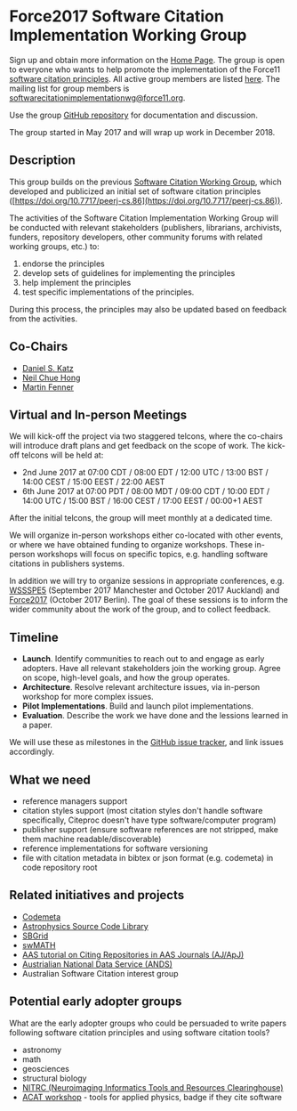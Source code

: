
# Force2017 Software Citation Implementation Working Group

Sign up and obtain more information on the [Home Page](https://www.force11.org/group/software-citation-implementation-working-group).
The group is open to everyone who wants to help promote the implementation of
the Force11 [software citation principles](https://doi.org/10.7717/peerj-cs.86).
All active group members are listed [here](https://www.force11.org/group/7784/members).
The mailing list for group members is [softwarecitationimplementationwg@force11.org]( softwarecitationimplementationwg@force11.org).

Use the group [GitHub repository](https://github.com/force11/force11-sciwg) for
documentation and discussion.

The group started in May 2017 and will wrap up work in December 2018.

## Description

This group builds on the previous [Software Citation Working Group](https://www.force11.org/group/software-citation-working-group), 
which developed and publicized an initial set of software citation principles ([https://doi.org/10.7717/peerj-cs.86](https://doi.org/10.7717/peerj-cs.86)).

The activities of the Software Citation Implementation Working Group will be conducted with
relevant stakeholders (publishers, librarians, archivists, funders, repository developers,
other community forums with related working groups, etc.) to:

1. endorse the principles
2. develop sets of guidelines for implementing the principles
3. help implement the principles
4. test specific implementations of the principles. 

During this process, the principles may also be updated based on feedback from the activities.

## Co-Chairs

- [Daniel S. Katz](https://github.com/danielskatz)
- [Neil Chue Hong](https://github.com/npch)
- [Martin Fenner](https://github.com/mfenner)

## Virtual and In-person Meetings

We will kick-off the project via two staggered telcons, where the co-chairs will introduce draft plans and get feedback
on the scope of work. The kick-off telcons will be held at:

- 2nd June 2017 at 07:00 CDT / 08:00 EDT / 12:00 UTC / 13:00 BST / 14:00 CEST / 15:00 EEST / 22:00 AEST
- 6th June 2017 at 07:00 PDT / 08:00 MDT / 09:00 CDT / 10:00 EDT / 14:00 UTC / 15:00 BST / 16:00 CEST / 17:00 EEST / 00:00+1 AEST

After the initial telcons, the group will meet monthly at a dedicated time.

We will organize in-person workshops either co-located with other events, or where
we have obtained funding to organize workshops. These in-person workshops will
focus on specific topics, e.g. handling software citations in publishers systems.

In addition we will try to organize sessions in appropriate conferences, e.g.
[WSSSPE5](http://wssspe.researchcomputing.org.uk/) (September 2017 Manchester and
October 2017 Auckland) and [Force2017](https://www.force11.org/meetings/force2017)
(October 2017 Berlin). The goal of these sessions is to inform the wider community
about the work of the group, and to collect feedback.

## Timeline

- **Launch**. Identify communities to reach out to and engage as early adopters.
  Have all relevant stakeholders join the working group. Agree on scope,
  high-level goals, and how the group operates.
- **Architecture**. Resolve relevant architecture issues, via in-person workshop
  for more complex issues.
- **Pilot Implementations**. Build and launch pilot implementations.
- **Evaluation**. Describe the work we have done and the lessions learned in a paper.

We will use these as milestones in the [GitHub issue tracker](https://github.com/force11/force11-sciwg/issues), and link issues accordingly.

## What we need

- reference managers support
- citation styles support (most citation styles don't handle software specifically,
  Citeproc doesn't have type software/computer program)
- publisher support (ensure software references are not stripped, make them
  machine readable/discoverable)
- reference implementations for software versioning
- file with citation metadata in bibtex or json format (e.g. codemeta) in code repository root

## Related initiatives and projects

- [Codemeta](http://codemeta.github.io/)
- [Astrophysics Source Code Library](http://ascl.net/)
- [SBGrid](https://sbgrid.org)
- [swMATH](http://www.swmath.org)
- [AAS tutorial on Citing Repositories in AAS Journals (AJ/ApJ)](https://github.com/AASJournals/Tutorials/blob/master/Repositories/CitingRepositories.md)
- [Austrialian National Data Service (ANDS)](https://researchdata.ands.org.au)
- Australian Software Citation interest group
 

## Potential early adopter groups

What are the early adopter groups who could be persuaded to write papers following software citation principles and using software citation tools?

- astronomy
- math
- geosciences
- structural biology
- [NITRC (Neuroimaging Informatics Tools and Resources Clearinghouse)](https://www.nitrc.org) 
- [ACAT workshop](https://indico.cern.ch/event/567550/) - tools for applied physics, badge if they cite software

